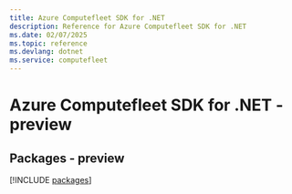 ```yaml
---
title: Azure Computefleet SDK for .NET
description: Reference for Azure Computefleet SDK for .NET
ms.date: 02/07/2025
ms.topic: reference
ms.devlang: dotnet
ms.service: computefleet
---
```

# Azure Computefleet SDK for .NET - preview
## Packages - preview
[!INCLUDE [packages](computefleet-index.md)]